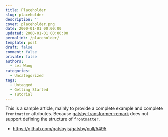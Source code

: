 ```yaml
---
title: Placeholder
slug: placeholder
description: ''
cover: placeholder.png
date: 2000-01-01 00:00:00
updated: 2000-01-01 00:00:00
permalink: /placeholder/
template: post
draft: false
comment: false
private: false
authors:
  - Lei Wang
categories:
  - Uncategorized
tags:
  - Untagged
  - Getting Started
  - Tutorial
---
```


This is a sample article, mainly to provide a complete example and complete `frontmatter` attributes. Because [gatsby-transformer-remark](https://www.gatsbyjs.org/packages/gatsby-transformer-remark/) does not support defining the structure of `frontmatter`.

- https://github.com/gatsbyjs/gatsby/pull/5495
